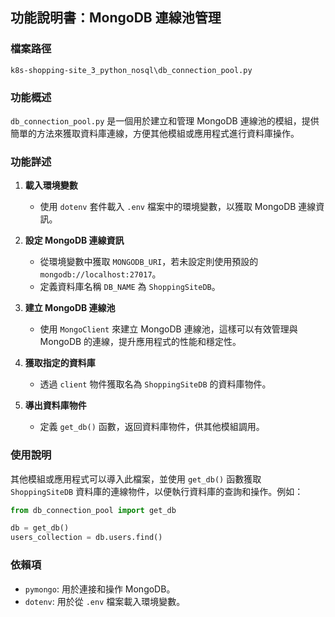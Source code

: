 ## 功能說明書：MongoDB 連線池管理

### 檔案路徑
`k8s-shopping-site_3_python_nosql\db_connection_pool.py`

### 功能概述
`db_connection_pool.py` 是一個用於建立和管理 MongoDB 連線池的模組，提供簡單的方法來獲取資料庫連線，方便其他模組或應用程式進行資料庫操作。

### 功能詳述

1. **載入環境變數**
   - 使用 `dotenv` 套件載入 `.env` 檔案中的環境變數，以獲取 MongoDB 連線資訊。

2. **設定 MongoDB 連線資訊**
   - 從環境變數中獲取 `MONGODB_URI`，若未設定則使用預設的 `mongodb://localhost:27017`。
   - 定義資料庫名稱 `DB_NAME` 為 `ShoppingSiteDB`。

3. **建立 MongoDB 連線池**
   - 使用 `MongoClient` 來建立 MongoDB 連線池，這樣可以有效管理與 MongoDB 的連線，提升應用程式的性能和穩定性。

4. **獲取指定的資料庫**
   - 透過 `client` 物件獲取名為 `ShoppingSiteDB` 的資料庫物件。

5. **導出資料庫物件**
   - 定義 `get_db()` 函數，返回資料庫物件，供其他模組調用。

### 使用說明
其他模組或應用程式可以導入此檔案，並使用 `get_db()` 函數獲取 `ShoppingSiteDB` 資料庫的連線物件，以便執行資料庫的查詢和操作。例如：

```python
from db_connection_pool import get_db

db = get_db()
users_collection = db.users.find()
```

### 依賴項
- `pymongo`: 用於連接和操作 MongoDB。
- `dotenv`: 用於從 `.env` 檔案載入環境變數。